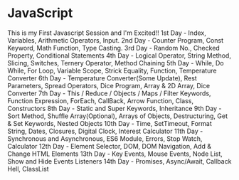 # JavaScript
This is my First Javascript Session and I'm Excited!!
1st Day - Index, Variables, Arithmetic Operators, Input.
2nd Day - Counter Program, Const Keyword, Math Function, Type Casting.
3rd Day - Random No., Checked Property, Conditional Statements
4th Day - Logical Operator, String Method, Slicing, Switches, Ternery Operator, Method Chaining
5th Day - While, Do While, For Loop, Variable Scope, Strick Equality, Function, Temperature Converter
6th Day - Temperature Converter(Some Update), Rest Parameters, Spread Operators, Dice Program, Array & 2D       Array, Dice Converter 
7th Day - This / Reduce / Objects / Maps / Filter Keywords, Function Expression, ForEach, CallBack, Arrow Function, Class, Constructors 
8th Day - Static and Super Keywords, Inheritance
9th Day - Sort Method, Shuffle Array(Optional), Arrays of Objects, Destructuring, Get & Set Keywords, Nested Objects
10th Day - Time, SetTimeout, Format String, Dates, Closures, Digital Clock, Interest Calculator
11th Day - Synchronous and Asynchronous, ES6 Module, Errors, Stop Watch, Calculator
12th Day - Element Selector, DOM, DOM Navigation, Add & Change HTML Elements
13th Day - Key Events, Mouse Events, Node List, Show and Hide Events Listeners
14th Day - Promises, Async/Await, Callback Hell, ClassList